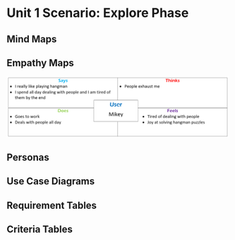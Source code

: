 # Unit 1 Scenario: Explore Phase

## Mind Maps


## Empathy Maps
![Empathy Map](../assests/scenario_empathy.png)

## Personas



## Use Case Diagrams


## Requirement Tables


## Criteria Tables
